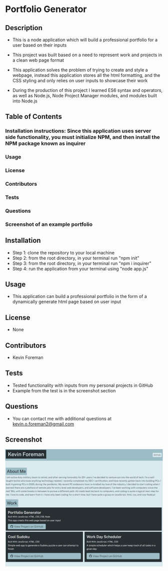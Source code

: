 # Portfolio Generator

## Description
* This is a node application which will build a professional portfolio for a user based on their inputs

* This project was built based on a need to represent work and projects in a clean web page format
* This application solves the problem of trying to create and style a webpage, instead this application stores all the html formatting, and the CSS styling and only relies on user inputs to showcase their work
* During the production of this project I learned ES6 syntax and operators, as well as Node.js, Node Project Manager modules, and modules built into Node.js

## Table of Contents
### Installation instructions: Since this application uses server side functionality, you must initialize NPM, and then install the NPM package known as inquirer
### Usage
### License
### Contributors
### Tests
### Questions
### Screenshot of an example portfolio

## Installation
* Step 1: clone the repository to your local machine
* Step 2: from the root directory, in your terminal run "npm init"
* Step 3: from the root directory, in your terminal run "npm i inquirer"
* Step 4: run the application from your terminal using "node app.js"

## Usage
* This application can build a professional portfolio in the form of a dynamically generate html page based on user input

## License
* None

## Contributors
* Kevin Foreman

## Tests
* Tested functionality with inputs from my personal projects in GitHub
* Example from the test is in the screenshot section

## Questions
* You can contact me with additional questions at kevin.o.foreman2@gmail.com

## Screenshot
![screenshot](./portfolio-gen-screenshot.png)

